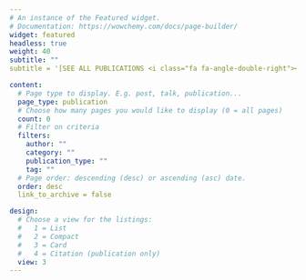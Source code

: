 ```yaml
---
# An instance of the Featured widget.
# Documentation: https://wowchemy.com/docs/page-builder/
widget: featured
headless: true
weight: 40
subtitle: ""
subtitle = '[SEE ALL PUBLICATIONS <i class="fa fa-angle-double-right"></i>](/publication/)'

content:
  # Page type to display. E.g. post, talk, publication...
  page_type: publication
  # Choose how many pages you would like to display (0 = all pages)
  count: 0
  # Filter on criteria
  filters:
    author: ""
    category: ""
    publication_type: ""
    tag: ""
  # Page order: descending (desc) or ascending (asc) date.
  order: desc
  link_to_archive = false

design:
  # Choose a view for the listings:
  #   1 = List
  #   2 = Compact
  #   3 = Card
  #   4 = Citation (publication only)
  view: 3
---
```

